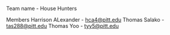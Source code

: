 Team name - House Hunters

Members
Harrison ALexander - hca4@pitt.edu
Thomas Salako - tas288@pitt.edu
Thomas Yoo - tyy5@pitt.edu
